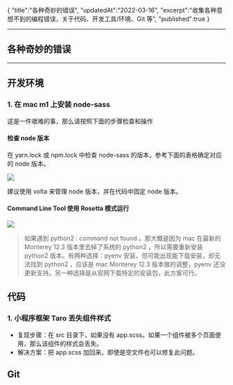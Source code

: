 {
"title":"各种奇妙的错误",
"updatedAt":"2022-03-16",
"excerpt":"收集各种意想不到的编程错误，关于代码、开发工具/环境、Git 等",
"published":true
}

---

## 各种奇妙的错误

---

## 开发环境

### 1. 在 mac m1 上安装 node-sass

这是一件艰难的事，那么请按照下面的步骤检查和操作

#### 检查 node 版本

在 yarn.lock 或 npm.lock 中检查 node-sass 的版本，参考下面的表格确定对应的 node 版本。

![](/paper/images/node-sass.png?w=1190&h=662)

建议使用 volta 来管理 node 版本，并在代码中固定 node 版本。

#### Command Line Tool 使用 Rosetta 模式运行

![](/paper/images/rosetta.jpeg?w=754&h=1522&scale=0.6)

> 如果遇到 python2 : command not found 。那大概是因为 mac 在最新的 Monterey 12.3 版本里去掉了系统的 python2 ，所以需要重新安装 python2 版本。有两种选择：pyenv 安装，但可能出现能下载安装，却无法找到 python2 ，应该是 mac Monterey 12.3 版本做的调整，pyenv 还没更新支持。另一种选择是从官网下载特定的安装包，此方案可行。

## 代码

### 1. 小程序框架 Taro 丢失组件样式

- 复现步骤：在 src 目录下，如果没有 app.scss。如果一个组件被多个页面使用，那么该组件的样式会丢失。
- 解决方案：把 app.scss 加回来，即使是空文件也可以修复此问题。

## Git
